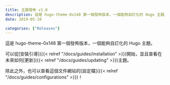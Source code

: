 ```yaml
---
title: 主題發佈 v1.0
description: 這是 hugo-theme-0x148 第一個發佈版本，一個能夠自訂化的 Hugo 主題。
date: 2019-05-10

categories: ["Releases"]
---
```


這是 hugo-theme-0x148 第一個發佈版本，一個能夠自訂化的 Hugo 主題。

<!--more-->

可以從[安裝引導]({{< relref "/docs/guides/installation" >}})開始，並且查看在未來如何[更新]({{< relref "/docs/guides/updating" >}})主題。

除此之外，也可以查看這個文件網站的[設定檔]({{< relref "/docs/guides/configurations" >}})！

